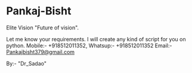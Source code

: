 # Pankaj-Bisht
Elite Vision "Future of vision".


Let me know your requirements. I will create any kind of script for you on python.
Mobile:- +918512011352, Whatsup:- +918512011352
Email:- Pankajbisht379@gmail.com

By:- "Dr_Sadao"
